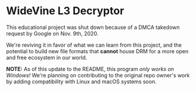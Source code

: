 # WideVine L3 Decryptor

This educational project was shut down because of a DMCA takedown request by Google on Nov. 9th, 2020.

We're reviving it in favor of what we can learn from this project, and the potential to build new file formats that **cannot** house DRM for a more open and free ecosystem in our world.

**NOTE:** As of this update to the README, this program _only works on Windows!_ We're planning on contributing to the original repo owner's work by adding compatibility with Linux and macOS systems soon.
